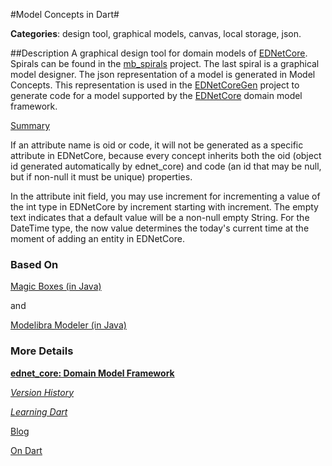 
#Model Concepts in Dart#

**Categories**: design tool, graphical models, canvas, local storage, json.

##Description
A graphical design tool for domain models of
[EDNetCore](https://github.com/ednet-dev/ednet_core).
Spirals can be found in the [mb_spirals](https://github.com/ednet-dev/mb_spirals)
project.
The last spiral is a graphical model designer.
The json representation of a model is generated in Model Concepts.
This representation is used in the
[EDNetCoreGen](https://github.com/ednet-dev/ednet_core_gen) project to
generate code for a model supported by the
[EDNetCore](https://github.com/ednet-dev/ednet_core) domain model framework.

[Summary](http://goo.gl/DqF7d)

If an attribute name is oid or code, it will not be generated as a specific
attribute in EDNetCore, because every concept inherits both the
oid (object id generated automatically by ednet_core) and
code (an id that may be null, but if non-null it must be unique) properties.

In the attribute init field, you may use increment for incrementing a value
of the int type in EDNetCore by increment starting with increment.
The empty text indicates that a default value will be a non-null empty String.
For the DateTime type, the now value determines the today's current time
at the moment of adding an entity in EDNetCore.

### Based On

[Magic Boxes (in Java)](http://code.google.com/p/magic-boxes/)

and

[Modelibra Modeler (in Java)](http://www.modelibra.org/)

### More Details

[**ednet_core: Domain Model Framework**](http://goo.gl/Fd08zZ)

[*Version History*](LOG.md)

[*Learning Dart*](http://learningdart.org/)

[Blog](http://dzenanr.github.io/)

[On Dart](https://plus.google.com/+OndartMe)
